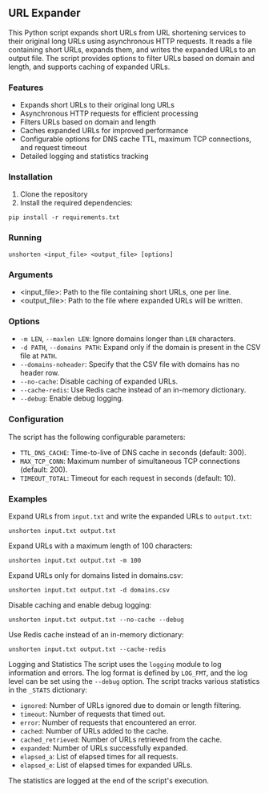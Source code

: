 ## URL Expander
This Python script expands short URLs from URL shortening services to their original long URLs using asynchronous HTTP requests. It reads a file containing short URLs, expands them, and writes the expanded URLs to an output file. The script provides options to filter URLs based on domain and length, and supports caching of expanded URLs.
### Features

- Expands short URLs to their original long URLs
- Asynchronous HTTP requests for efficient processing
- Filters URLs based on domain and length
- Caches expanded URLs for improved performance
- Configurable options for DNS cache TTL, maximum TCP connections, and request timeout
- Detailed logging and statistics tracking

### Installation

1. Clone the repository
2. Install the required dependencies:

```shell
pip install -r requirements.txt
```

### Running

```shell
unshorten <input_file> <output_file> [options]
```
### Arguments

- <input_file>: Path to the file containing short URLs, one per line.
- <output_file>: Path to the file where expanded URLs will be written.

### Options

- `-m LEN`, `--maxlen LEN`: Ignore domains longer than `LEN` characters.
- `-d PATH`, `--domains PATH`: Expand only if the domain is present in the CSV file at `PATH`.
- `--domains-noheader`: Specify that the CSV file with domains has no header row.
- `--no-cache`: Disable caching of expanded URLs.
- `--cache-redis`: Use Redis cache instead of an in-memory dictionary.
- `--debug`: Enable debug logging.

### Configuration
The script has the following configurable parameters:

- `TTL_DNS_CACHE`: Time-to-live of DNS cache in seconds (default: 300).
- `MAX_TCP_CONN`: Maximum number of simultaneous TCP connections (default: 200).
- `TIMEOUT_TOTAL`: Timeout for each request in seconds (default: 10).

### Examples
Expand URLs from `input.txt` and write the expanded URLs to `output.txt`:
```shell
unshorten input.txt output.txt
```
Expand URLs with a maximum length of 100 characters:
```shell
unshorten input.txt output.txt -m 100
```
Expand URLs only for domains listed in domains.csv:
```shell
unshorten input.txt output.txt -d domains.csv
```
Disable caching and enable debug logging:
```shell
unshorten input.txt output.txt --no-cache --debug
```

Use Redis cache instead of an in-memory dictionary:

```
unshorten input.txt output.txt --cache-redis
```
Logging and Statistics
The script uses the `logging` module to log information and errors. The log format is defined by `LOG_FMT`, and the log level can be set using the `--debug` option.
The script tracks various statistics in the `_STATS` dictionary:

- `ignored`: Number of URLs ignored due to domain or length filtering.
- `timeout`: Number of requests that timed out.
- `error`: Number of requests that encountered an error.
- `cached`: Number of URLs added to the cache.
- `cached_retrieved`: Number of URLs retrieved from the cache.
- `expanded`: Number of URLs successfully expanded.
- `elapsed_a`: List of elapsed times for all requests.
- `elapsed_e`: List of elapsed times for expanded URLs.

The statistics are logged at the end of the script's execution.